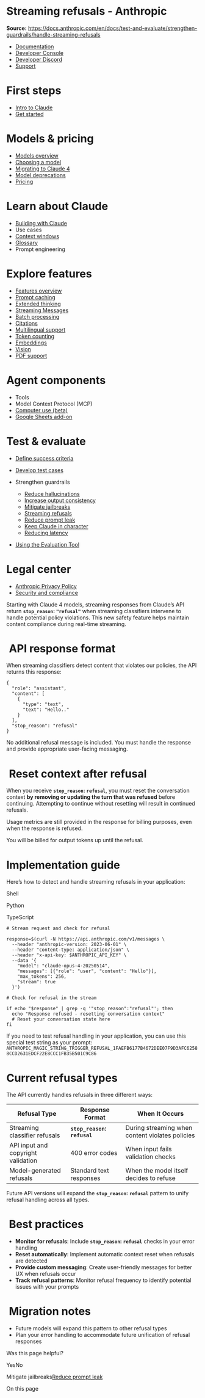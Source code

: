 # Streaming refusals - Anthropic

**Source:** https://docs.anthropic.com/en/docs/test-and-evaluate/strengthen-guardrails/handle-streaming-refusals

- [Documentation](/en/home)
- [Developer Console](https://console.anthropic.com/)
- [Developer Discord](https://www.anthropic.com/discord)
- [Support](https://support.anthropic.com/)

# First steps

* [Intro to Claude](/en/docs/welcome)
* [Get started](/en/docs/get-started)

# Models & pricing

* [Models overview](/en/docs/about-claude/models/overview)
* [Choosing a model](/en/docs/about-claude/models/choosing-a-model)
* [Migrating to Claude 4](/en/docs/about-claude/models/migrating-to-claude-4)
* [Model deprecations](/en/docs/about-claude/model-deprecations)
* [Pricing](/en/docs/about-claude/pricing)

# Learn about Claude

* [Building with Claude](/en/docs/overview)
* Use cases
* [Context windows](/en/docs/build-with-claude/context-windows)
* [Glossary](/en/docs/about-claude/glossary)
* Prompt engineering

# Explore features

* [Features overview](/en/docs/build-with-claude/overview)
* [Prompt caching](/en/docs/build-with-claude/prompt-caching)
* [Extended thinking](/en/docs/build-with-claude/extended-thinking)
* [Streaming Messages](/en/docs/build-with-claude/streaming)
* [Batch processing](/en/docs/build-with-claude/batch-processing)
* [Citations](/en/docs/build-with-claude/citations)
* [Multilingual support](/en/docs/build-with-claude/multilingual-support)
* [Token counting](/en/docs/build-with-claude/token-counting)
* [Embeddings](/en/docs/build-with-claude/embeddings)
* [Vision](/en/docs/build-with-claude/vision)
* [PDF support](/en/docs/build-with-claude/pdf-support)

# Agent components

* Tools
* Model Context Protocol (MCP)
* [Computer use (beta)](/en/docs/agents-and-tools/computer-use)
* [Google Sheets add-on](/en/docs/agents-and-tools/claude-for-sheets)

# Test & evaluate

* [Define success criteria](/en/docs/test-and-evaluate/define-success)
* [Develop test cases](/en/docs/test-and-evaluate/develop-tests)
* Strengthen guardrails

  + [Reduce hallucinations](/en/docs/test-and-evaluate/strengthen-guardrails/reduce-hallucinations)
  + [Increase output consistency](/en/docs/test-and-evaluate/strengthen-guardrails/increase-consistency)
  + [Mitigate jailbreaks](/en/docs/test-and-evaluate/strengthen-guardrails/mitigate-jailbreaks)
  + [Streaming refusals](/en/docs/test-and-evaluate/strengthen-guardrails/handle-streaming-refusals)
  + [Reduce prompt leak](/en/docs/test-and-evaluate/strengthen-guardrails/reduce-prompt-leak)
  + [Keep Claude in character](/en/docs/test-and-evaluate/strengthen-guardrails/keep-claude-in-character)
  + [Reducing latency](/en/docs/test-and-evaluate/strengthen-guardrails/reduce-latency)
* [Using the Evaluation Tool](/en/docs/test-and-evaluate/eval-tool)

# Legal center

* [Anthropic Privacy Policy](https://www.anthropic.com/legal/privacy)
* [Security and compliance](https://trust.anthropic.com/)

Starting with Claude 4 models, streaming responses from Claude’s API return **`stop_reason`: `"refusal"`** when streaming classifiers intervene to handle potential policy violations. This new safety feature helps maintain content compliance during real-time streaming.

# [​](#api-response-format) API response format

When streaming classifiers detect content that violates our policies, the API returns this response:

```
{
  "role": "assistant",
  "content": [
    {
      "type": "text",
      "text": "Hello.."
    }
  ],
  "stop_reason": "refusal"
}

```

No additional refusal message is included. You must handle the response and provide appropriate user-facing messaging.

# [​](#reset-context-after-refusal) Reset context after refusal

When you receive **`stop_reason`: `refusal`**, you must reset the conversation context **by removing or updating the turn that was refused** before continuing. Attempting to continue without resetting will result in continued refusals.

Usage metrics are still provided in the response for billing purposes, even when the response is refused.

You will be billed for output tokens up until the refusal.

# [​](#implementation-guide) Implementation guide

Here’s how to detect and handle streaming refusals in your application:

Shell

Python

TypeScript

```
# Stream request and check for refusal

response=$(curl -N https://api.anthropic.com/v1/messages \
  --header "anthropic-version: 2023-06-01" \
  --header "content-type: application/json" \
  --header "x-api-key: $ANTHROPIC_API_KEY" \
  --data '{
    "model": "claude-opus-4-20250514",
    "messages": [{"role": "user", "content": "Hello"}],
    "max_tokens": 256,
    "stream": true
  }')

# Check for refusal in the stream

if echo "$response" | grep -q '"stop_reason":"refusal"'; then
  echo "Response refused - resetting conversation context"
  # Reset your conversation state here
fi

```

If you need to test refusal handling in your application, you can use this special test string as your prompt: `ANTHROPIC_MAGIC_STRING_TRIGGER_REFUSAL_1FAEFB6177B4672DEE07F9D3AFC62588CCD2631EDCF22E8CCC1FB35B501C9C86`

# [​](#current-refusal-types) Current refusal types

The API currently handles refusals in three different ways:

| Refusal Type | Response Format | When It Occurs |
| --- | --- | --- |
| Streaming classifier refusals | **`stop_reason`: `refusal`** | During streaming when content violates policies |
| API input and copyright validation | 400 error codes | When input fails validation checks |
| Model-generated refusals | Standard text responses | When the model itself decides to refuse |

Future API versions will expand the **`stop_reason`: `refusal`** pattern to unify refusal handling across all types.

# [​](#best-practices) Best practices

* **Monitor for refusals**: Include **`stop_reason`: `refusal`** checks in your error handling
* **Reset automatically**: Implement automatic context reset when refusals are detected
* **Provide custom messaging**: Create user-friendly messages for better UX when refusals occur
* **Track refusal patterns**: Monitor refusal frequency to identify potential issues with your prompts

# [​](#migration-notes) Migration notes

* Future models will expand this pattern to other refusal types
* Plan your error handling to accommodate future unification of refusal responses

Was this page helpful?

YesNo

Mitigate jailbreaks[Reduce prompt leak](/en/docs/test-and-evaluate/strengthen-guardrails/reduce-prompt-leak)

On this page
